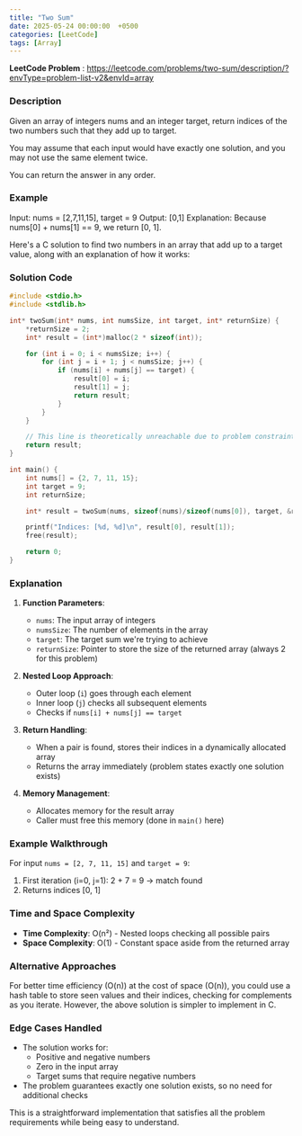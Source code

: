 ```yaml
---
title: "Two Sum"
date: 2025-05-24 00:00:00  +0500
categories: [LeetCode]
tags: [Array]
---
```

**LeetCode Problem** : <https://leetcode.com/problems/two-sum/description/?envType=problem-list-v2&envId=array>

### Description

Given an array of integers nums and an integer target, return indices of the two numbers such that they add up to target.

You may assume that each input would have exactly one solution, and you may not use the same element twice.

You can return the answer in any order.

### Example

Input: nums = [2,7,11,15], target = 9
Output: [0,1]
Explanation: Because nums[0] + nums[1] == 9, we return [0, 1].

Here's a C solution to find two numbers in an array that add up to a target value, along with an explanation of how it works:

### Solution Code
```c
#include <stdio.h>
#include <stdlib.h>

int* twoSum(int* nums, int numsSize, int target, int* returnSize) {
    *returnSize = 2;
    int* result = (int*)malloc(2 * sizeof(int));

    for (int i = 0; i < numsSize; i++) {
        for (int j = i + 1; j < numsSize; j++) {
            if (nums[i] + nums[j] == target) {
                result[0] = i;
                result[1] = j;
                return result;
            }
        }
    }

    // This line is theoretically unreachable due to problem constraints
    return result;
}

int main() {
    int nums[] = {2, 7, 11, 15};
    int target = 9;
    int returnSize;

    int* result = twoSum(nums, sizeof(nums)/sizeof(nums[0]), target, &returnSize);

    printf("Indices: [%d, %d]\n", result[0], result[1]);
    free(result);

    return 0;
}
```

### Explanation

1. **Function Parameters**:
   - `nums`: The input array of integers
   - `numsSize`: The number of elements in the array
   - `target`: The target sum we're trying to achieve
   - `returnSize`: Pointer to store the size of the returned array (always 2 for this problem)

2. **Nested Loop Approach**:
   - Outer loop (`i`) goes through each element
   - Inner loop (`j`) checks all subsequent elements
   - Checks if `nums[i] + nums[j] == target`

3. **Return Handling**:
   - When a pair is found, stores their indices in a dynamically allocated array
   - Returns the array immediately (problem states exactly one solution exists)

4. **Memory Management**:
   - Allocates memory for the result array
   - Caller must free this memory (done in `main()` here)

### Example Walkthrough

For input `nums = [2, 7, 11, 15]` and `target = 9`:
1. First iteration (i=0, j=1): 2 + 7 = 9 → match found
2. Returns indices [0, 1]

### Time and Space Complexity

- **Time Complexity**: O(n²) - Nested loops checking all possible pairs
- **Space Complexity**: O(1) - Constant space aside from the returned array

### Alternative Approaches

For better time efficiency (O(n)) at the cost of space (O(n)), you could use a hash table to store seen values and their indices, checking for complements as you iterate. However, the above solution is simpler to implement in C.

### Edge Cases Handled

- The solution works for:
  - Positive and negative numbers
  - Zero in the input array
  - Target sums that require negative numbers
- The problem guarantees exactly one solution exists, so no need for additional checks

This is a straightforward implementation that satisfies all the problem requirements while being easy to understand.
